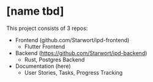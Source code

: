 # [name tbd]
This project consists of 3 repos:
- Frontend (github.com/Starwort/ipd-frontend)
  - Flutter Frontend
- Backend (https://github.com/Starwort/ipd-backend)
  - Rust, Postgres Backend
- Documentation (here)
  - User Stories, Tasks, Progress Tracking
